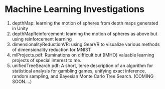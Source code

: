 # Machine Learning Investigations
1.  depthMap: learning the motion of spheres from depth maps generated in Unity
2.  depthMapReinforcement: learning the motion of spheres as above but using reinforcement learning
2.  dimensionalityReductionVR: using GearVR to visualize various methods of dimensionality reduction for MNIST
3.  mlProjects.pdf: Ruminations on difficult but (IMHO) valuable learning projects of special interest to me.
4.  unifiedTreeSearch.pdf:  A short, terse description of an algorithm for statistical analysis for gambling games, unifying exact inference, random sampling, and Bayesian Monte Carlo Tree Search. (COMING SOON....)